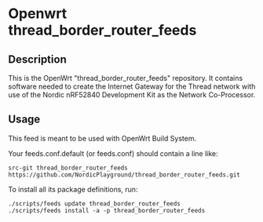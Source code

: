 # Openwrt thread_border_router_feeds 

## Description

This is the OpenWrt "thread_border_router_feeds" repository.
It contains software needed to create the Internet Gateway for the Thread network with use of the Nordic nRF52840 Development Kit as the Network Co-Processor.

## Usage

This feed is meant to be used with OpenWrt Build System.


Your feeds.conf.default (or feeds.conf) should contain a line like:
```
src-git thread_border_router_feeds https://github.com/NordicPlayground/thread_border_router_feeds.git
```
To install all its package definitions, run:
```
./scripts/feeds update thread_border_router_feeds
./scripts/feeds install -a -p thread_border_router_feeds
```
